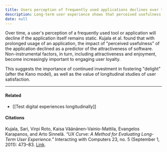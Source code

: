```yaml
---
title: Users perception of frequently used applications declines over time
description: Long-term user experience shows that perceived usefulness declines over time, making software attractiveness and enjoyment key to maintaining user loyalty and satisfaction.
date: null
---
```


Over time, a user's perception of a frequently used tool or application will decline if the application itself remains static. Kujala et al. found that with prolonged usage of an application, the impact of "perceived usefulness" of the application declined as a predictor of the attractiveness of software. Non-instrumental factors, in turn, including attractiveness and enjoyment, become increasingly important to engaging user loyalty.

This suggests the importance of continued investment in fostering "delight" (after the Kano model), as well as the value of longitudinal studies of user satisfaction.

---

#### Related

- [[Test digital experiences longitudinally]]

#### Citations

Kujala, Sari, Virpi Roto, Kaisa Väänänen-Vainio-Mattila, Evangelos Karapanos, and Arto Sinnelä. _“UX Curve: A Method for Evaluating Long-Term User Experience.”_ Interacting with Computers 23, no. 5 (September 1, 2011): 473–83. [Link](https://doi.org/10.1016/j.intcom.2011.06.005).
